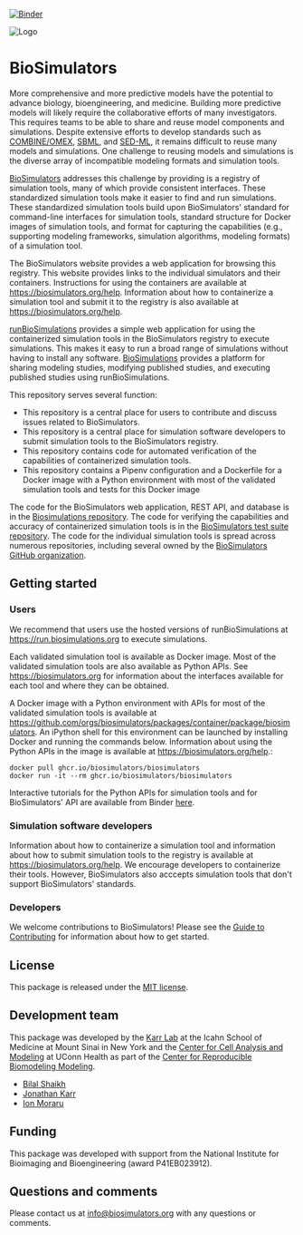 [![Binder](https://mybinder.org/badge_logo.svg)](https://mybinder.org/v2/gh/biosimulators/Biosimulators_tutorials/HEAD)

![Logo](https://raw.githubusercontent.com/biosimulations/Biosimulations/dev/libs/shared/assets/src/assets/images/biosimulators-logo/logo-white.svg)

# BioSimulators

More comprehensive and more predictive models have the potential to advance biology, bioengineering, and medicine. Building more predictive models will likely require the collaborative efforts of many investigators. This requires teams to be able to share and reuse model components and simulations. Despite extensive efforts to develop standards such as [COMBINE/OMEX](https://combinearchive.org/), [SBML](http://sbml.org), and [SED-ML](https://sed-ml.org), it remains difficult to reuse many models and simulations. One challenge to reusing models and simulations is the diverse array of incompatible modeling formats and simulation tools.

[BioSimulators](https://biosimulators.org) addresses this challenge by providing is a registry of simulation tools, many of which provide consistent interfaces. These standardized simulation tools make it easier to find and run simulations. These standardized simulation tools build upon BioSimulators' standard for command-line interfaces for simulation tools, standard structure for Docker images of simulation tools, and format for capturing the capabilities (e.g., supporting modeling frameworks, simulation algorithms, modeling formats) of a simulation tool.

The BioSimulators website provides a web application for browsing this registry. This website provides links to the individual simulators and their containers. Instructions for using the containers are available at https://biosimulators.org/help. Information about how to containerize a simulation tool and submit it to the registry is also available at https://biosimulators.org/help.

[runBioSimulations](https://run.biosimulations.org) provides a simple web application for using the containerized simulation tools in the BioSimulators registry to execute simulations. This makes it easy to run a broad range of simulations without having to install any software. [BioSimulations](https://biosimulations.org) provides a platform for sharing modeling studies, modifying published studies, and executing published studies using runBioSimulations.

This repository serves several function:
- This repository is a central place for users to contribute and discuss issues related to BioSimulators. 
- This repository is a central place for simulation software developers to submit simulation tools to the BioSimulators registry. 
- This repository contains code for automated verification of the capabilities of containerized simulation tools.
- This repository contains a Pipenv configuration and a Dockerfile for a Docker image with a Python environment with most of the validated simulation tools and tests for this Docker image

The code for the BioSimulators web application, REST API, and database is in the [Biosimulations repository](https://github.com/biosimulations/Biosimulations). The code for verifying the capabilities and accuracy of containerized simulation tools is in the [BioSimulators test suite repository](https://github.com/biosimulators/Biosimulators_test_suite). The code for the individual simulation tools is spread across numerous repositories, including several owned by the [BioSimulators GitHub organization](https://github.com/biosimulators/).

## Getting started

### Users

We recommend that users use the hosted versions of runBioSimulations at https://run.biosimulations.org to execute simulations.

Each validated simulation tool is available as Docker image. Most of the validated simulation tools are also available as Python APIs. See https://biosimulators.org for information about the interfaces available for each tool and where they can be obtained.

A Docker image with a Python environment with APIs for most of the validated simulation tools is available at https://github.com/orgs/biosimulators/packages/container/package/biosimulators. An iPython shell for this environment can be launched by installing Docker and running the commands below. Information about using the Python APIs in the image is available at https://biosimulators.org/help.:
```
docker pull ghcr.io/biosimulators/biosimulators
docker run -it --rm ghcr.io/biosimulators/biosimulators
```

Interactive tutorials for the Python APIs for simulation tools and for BioSimulators' API are available from Binder [here](https://mybinder.org/v2/gh/biosimulators/Biosimulators_tutorials/HEAD).

### Simulation software developers

Information about how to containerize a simulation tool and information about how to submit simulation tools to the registry is available at https://biosimulators.org/help. We encourage developers to containerize their tools. However, BioSimulators also acccepts simulation tools that don't support BioSimulators' standards.

### Developers

We welcome contributions to BioSimulators! Please see the [Guide to Contributing](CONTRIBUTING.md) for information about how to get started.

## License

This package is released under the [MIT license](LICENSE).

## Development team

This package was developed by the [Karr Lab](https://www.karrlab.org) at the Icahn School of Medicine at Mount Sinai in New York and the [Center for Cell Analysis and Modeling](https://health.uconn.edu/cell-analysis-modeling/) at UConn Health as part of the [Center for Reproducible Biomodeling Modeling](https://reproduciblebiomodels.org).

- [Bilal Shaikh](https://www.bshaikh.com)
- [Jonathan Karr](https://www.karrlab.org)
- [Ion Moraru](https://facultydirectory.uchc.edu/profile?profileId=Moraru-Ion)

## Funding

This package was developed with support from the National Institute for Bioimaging and Bioengineering (award P41EB023912).

## Questions and comments

Please contact us at [info@biosimulators.org](mailto:info@biosimulators.org) with any questions or comments.

